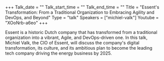 +++
Talk_date = ""
Talk_start_time = ""
Talk_end_time = ""
Title = "Essent's Transformation: From a Traditional Organization to Embracing Agility and DevOps, and Beyond"
Type = "talk"
Speakers = ["michiel-valk"]
Youtube = "XOoNrb-a6eo"
+++

Essent is a historic Dutch company that has transformed from a traditional organization into a vibrant, Agile, and DevOps-driven one. In this talk, Michiel Valk, the CIO of Essent, will discuss the company's digital transformation, its culture, and its ambitious plan to become the leading tech company driving the energy business by 2025.
